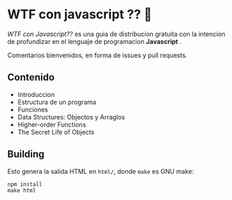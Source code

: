 # WTF con javascript ?? 🤔

*WTF con Javascript??* es una guia de distribucion gratuita con la intencion de profundizar en el lenguaje de programacion **Javascript** .

Comentarios bienvenidos, en forma de issues y pull requests.


## Contenido

* Introduccion
* Estructura de un programa
* Funciones
* Data Structures: Objectos y Arraglos
* Higher-order Functions
* The Secret Life of Objects


## Building

Esto genera la salida HTML en `html/`, donde `make` es GNU make:

    npm install
    make html
